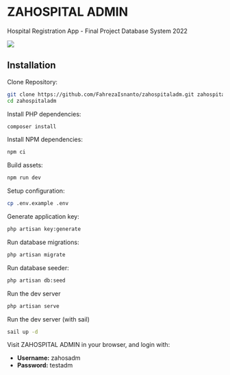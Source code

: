 # ZAHOSPITAL ADMIN

Hospital Registration App - Final Project Database System 2022

![](https://raw.githubusercontent.com/inertiajs/pingcrm/master/screenshot.png)

## Installation

Clone Repository:

```sh
git clone https://github.com/FahrezaIsnanto/zahospitaladm.git zahospitaladm
cd zahospitaladm
```

Install PHP dependencies:

```sh
composer install
```

Install NPM dependencies:

```sh
npm ci
```

Build assets:

```sh
npm run dev
```

Setup configuration:

```sh
cp .env.example .env
```

Generate application key:

```sh
php artisan key:generate
```

Run database migrations:

```sh
php artisan migrate
```

Run database seeder:

```sh
php artisan db:seed
```

Run the dev server

```sh
php artisan serve
```

Run the dev server (with sail)

```sh
sail up -d
```

Visit ZAHOSPITAL ADMIN in your browser, and login with:

- **Username:** zahosadm
- **Password:** testadm

